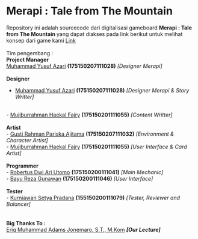 # Merapi : Tale from The Mountain

Repository ini adalah sourcecode dari digitalisasi gameboard <b> Merapi : Tale from The Mountain </b> yang dapat diakses pada link berikut untuk melihat konsep dari game kami <a href="itch.io"> Link </a>
<br>
<br>
Tim pengembang :
<br>
<b>Project Manager</b>
<br>
<a href="https://github.com/azariaku">Muhammad Yusuf Azari</a> <b>(175150207111028)</b> <i>[Designer Merapi]</i>
<br><br>
<b>Designer</b>
<br>
- <a href="https://github.com/azariaku">Muhammad Yusuf Azari</a> <b>(175150207111028)</b> <i>[Designer Merapi & Story Writter]</i>
<br>
- <a href="https://github.com/haekalary">Mujiburrahman Haekal Fajry</a> <b>(175150201111055)</b> <i>[Content Writter]</i>
<br><br>
<b>Artist</b>
<br>
- <a href="https://github.com/Ajittama">Gusti Rahman Pariska Ajitama</a> <b>(175150207111032)</b> <i>[Environment & Character Artist]</i>
<br>
- <a href="https://github.com/haekalary">Mujiburrahman Haekal Fajry</a> <b>(175150201111055)</b> <i>[User Interface & Card Artist]</i>
<br><br>
<b>Programmer</b>
<br>
- <a href="https://github.com/penguin55">Robertus Dwi Ari Utomo</a> <b>(175150200111041)</b> <i>[Main Mechanic]</i>
<br>
- <a href="https://github.com/Bazureza">Bayu Reza Gunawan</a> <b>(175150200111046)</b> <i>[User Interface]</i>
<br><br>
<b>Tester</b>
<br>
- <a href="https://github.com/create-orx"> Kurniawan Setya Pradana</a> <b>(155150200111079)</b> <i>[Tester, Reviewer and Balancer]</i>

<br>
<br>
<br>
<b>Big Thanks To :</b>
<br>
<a href="https://github.com/eriqadams">Eriq Muhammad Adams Jonemaro, S.T., M.Kom</a> <i><b>[Our Lecture]</b></i>

